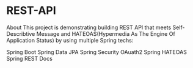 # REST-API
About
This project is demonstrating building REST API that meets Self-Describtive Message and HATEOAS(Hypermedia As The Engine Of Application Status) by using multiple Spring techs:

Spring Boot
Spring Data JPA
Spring Security OAuath2
Spring HATEOAS
Spring REST Docs
